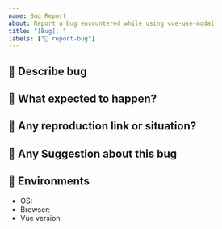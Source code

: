 ```yaml
---
name: Bug Report
about: Report a bug encountered while using vue-use-modal
title: "[Bug]: "
labels: ["🐛 report-bug"]
---
```


[//]: # (Thanks for taking the time to fill out this bug report!)

## 📌 Describe bug

## 📌 What expected to happen?

## 📌 Any reproduction link or situation?

## 📌 Any Suggestion about this bug

## 📌 Environments

- OS:
- Browser:
- Vue version:
